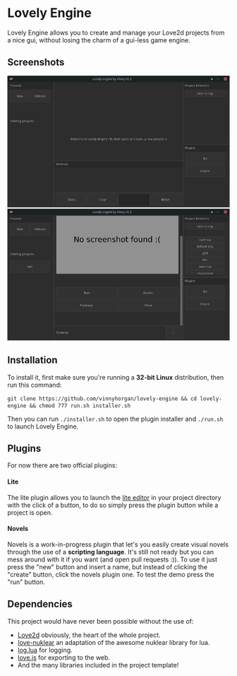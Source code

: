 # Lovely Engine

Lovely Engine allows you to create and manage your Love2d projects from a nice gui, without losing the charm of a gui-less game engine.

## Screenshots

![screenshot1.png](screenshot1.png)
![screenshot2.png](screenshot2.png)

## Installation

To install it, first make sure you're running a **32-bit Linux** distribution, then run this command:

```
git clone https://github.com/vinnyhorgan/lovely-engine && cd lovely-engine && chmod 777 run.sh installer.sh
```

Then you can run ```./installer.sh``` to open the plugin installer and ```./run.sh``` to launch Lovely Engine.

## Plugins

For now there are two official plugins:

#### Lite

The lite plugin allows you to launch the [lite editor](https://github.com/rxi/lite) in your project directory with the click of a button, to do so simply press the plugin button while a project is open.

#### Novels

Novels is a work-in-progress plugin that let's you easily create visual novels through the use of a **scripting language**. It's still not ready but you can mess around with it if you want (and open pull requests :)). To use it just press the "new" button and insert a name, but instead of clicking the "create" button, click the novels plugin one. To test the demo press the "run" button.

## Dependencies

This project would have never been possible without the use of:
- [Love2d](https://love2d.org) obviously, the heart of the whole project.
- [love-nuklear](https://github.com/keharriso/love-nuklear) an adaptation of the awesome nuklear library for lua.
- [log.lua](https://github.com/rxi/log.lua) for logging.
- [love.js](https://github.com/Davidobot/love.js) for exporting to the web.
- And the many libraries included in the project template!
